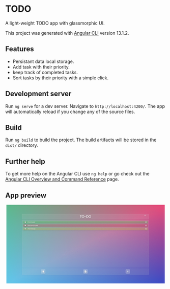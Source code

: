 # TODO

A light-weight TODO app with glassmorphic UI.

This project was generated with [Angular CLI](https://github.com/angular/angular-cli) version 13.1.2.


## Features
* Persistant data local storage.
* Add task with their priority.
* keep track of completed tasks.
* Sort tasks by their priority with a simple click.

## Development server

Run `ng serve` for a dev server. Navigate to `http://localhost:4200/`. The app will automatically reload if you change any of the source files.
## Build

Run `ng build` to build the project. The build artifacts will be stored in the `dist/` directory.

## Further help

To get more help on the Angular CLI use `ng help` or go check out the [Angular CLI Overview and Command Reference](https://angular.io/cli) page.

## App preview
![Alt Text](screen.gif)
